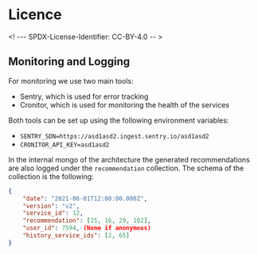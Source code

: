 # Licence

<! --- SPDX-License-Identifier: CC-BY-4.0  -- >

## Monitoring and Logging

For monitoring we use two main tools:

- Sentry, which is used for error tracking
- Cronitor, which is used for monitoring the health of the services

Both tools can be set up using the following environment variables:

- `SENTRY_SDN=https://asd1asd2.ingest.sentry.io/asd1asd2`
- `CRONITOR_API_KEY=asd1asd2`

In the internal mongo of the architecture the generated recommendations are also logged under the `recommendation` collection. The schema of the collection is the following:

```json
{
    "date": "2021-06-01T12:00:00.000Z",
    "version": "v2",
    "service_id": 12,
    "recommendation": [15, 16, 29, 102],
    "user_id": 7594, (None if anonymous)
    "history_service_ids": [2, 65]
}
```
